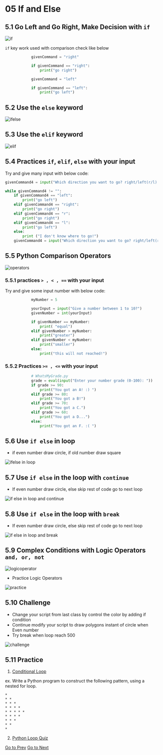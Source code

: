 # 05 If and Else

## 5.1 Go Left and Go Right, Make Decision with `if`

![if](05.1.1_if.png)

`if` key work used with comparison check  like below

```python
            givenCommand = "right"

            if givenCommand == "right":
                print("go right")

            givenCommand = "left"

            if givenCommand == "left":
                print("go left")

```

## 5.2 Use the `else` keyword

![ifelse](05.2.1_ifelse.png)

## 5.3 Use the `elif` keyword

![elif](05.3.1.png)

## 5.4 Practices `if`, `elif`, `else` with your input

Try and give many input with below code:

```python
givenCommand4 = input("Which direction you want to go? right/left(r/l):")

while givenCommand4 != "":
    if givenCommand4 == "left":
        print("go left")
    elif givenCommand4 == "right":
        print("go right")
    elif givenCommand4 == "r":
        print("go right")
    elif givenCommand4 == "l":
        print("go left")
    else:
        print ("I don't know where to go!")
    givenCommand4 = input("Which direction you want to go? right/left(r/l):")


```

## 5.5 Python Comparison Operators

![operators](./05.5.1_comparisonOperator.png)

### 5.5.1 practices `> , < , ==` with your input

Try and give some input number with below code:

```python
            myNumber = 5

            yourInput = input("Give a number between 1 to 10?")
            givenNumber = int(yourInput)

            if givenNumber == myNumber:
                print( "equal")
            elif givenNumber > myNumber:
                print("greater")
            elif givenNumber < myNumber:
                print("smaller")
            else:
                print("this will not reached!")
```

### 5.5.2 Practices `>= , <=` with your input

```python
            # WhatsMyGrade.py
            grade = eval(input("Enter your number grade (0-100): "))
            if grade >= 90:
                print("You got an A! :) ")
            elif grade >= 80:
                print("You got a B!")
            elif grade >= 70:
                print("You got a C.")
            elif grade >= 60:
                print("You got a D...")
            else:
                print("You got an F. :( ")
```

## 5.6 Use `if else` in loop

- if even number draw circle, if old number draw square

![ifelse in loop](05.6.1.png)

## 5.7 Use `if else` in the loop with `continue`

- If even number draw circle, else skip rest of code go to next loop

![if else in loop and continue](05.7.1_ifelse_loop_continue.png)

## 5.8 Use `if else` in the loop with `break`

- If even number draw circle, else skip rest of code go to next loop

![if else in loop and break](05.8.1_ifelse_loop_break.png)

## 5.9 Complex Conditions with Logic Operators `and, or, not`

![logicoperator](05.9.1_condition.png)

- Practice Logic Operators

![practice](05.9.2_practice.png)

## 5.10 Challenge

- Change your script from last class by control the color by adding if condition
- Continue modify your script to draw polygons instant of circle when Even number
- Try break when loop reach 500

![challenge](05.10.1_challenge.png)

## 5.11 Practice

1. [Conditional Loop](https://www.w3resource.com/python-exercises/python-conditional-statements-and-loop-exercises.php)

ex.
Write a Python program to construct the following pattern, using a nested for loop.

```
* 
* * 
* * * 
* * * * 
* * * * * 
* * * * 
* * * 
* * 
*
```

2. [Python Loop Quiz](https://pynative.com/python-if-else-and-for-loop-quiz/)


[Go to Prev](04.Loop.md)
[Go to Next](06.tringAndCharacter.md)